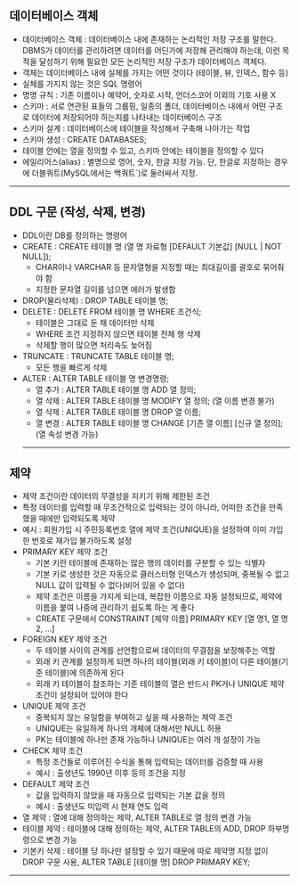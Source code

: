 ## 데이터베이스 객체
- 데이터베이스 객체 : 데이터베이스 내에 존재하는 논리적인 저장 구조를 말한다. DBMS가 데이터를 관리하려면 데이터를 어딘가에 저장해 관리해야 하는데, 이런 목적을 달성하기 위해 필요한 모든 논리적인 저장 구조가 데이터베이스 객체다.
- 객체는 데이터베이스 내에 실체를 가지는 어떤 것이다 (테이블, 뷰, 인덱스, 함수 등)
- 실체를 가지지 않는 것은 SQL 명령어
- 명명 규칙 : 기존 이름이나 예약어, 숫자로 시작, 언더스코어 이외의 기호 사용 X
- 스키마 : 서로 연관된 표들의 그룹핑, 일종의 폴더, 데이터베이스 내에서 어떤 구조로 데이터에 저장되어야 하는지를 나타내는 데이터베이스 구조
- 스키마 설계 : 데이터베이스에 테이블을 작성해서 구축해 나아가는 작업
- 스키마 생성 : CREATE DATABASES;
- 테이블 안에는 열을 정의할 수 있고, 스키마 안에는 테이블을 정의할 수 있다
- 에일리어스(alias) : 별명으로 영어, 숫자, 한글 지정 가능. 단, 한글로 지정하는 경우에 더블쿼트(MySQL에서는 백쿼트`)로 둘러싸서 지정.
---
## DDL 구문 (작성, 삭제, 변경)
- DDL이란 DB를 정의하는 명령어
- CREATE : CREATE 테이블 명 (열 명 자료형 [DEFAULT 기본값] [NULL | NOT NULL]);
	- CHAR이나 VARCHAR 등 문자열형을 지정할 때는 최대길이를 괄호로 묶어줘야 함
	- 지정한 문자열 길이를 넘으면 에러가 발생함
- DROP(물리삭제) : DROP TABLE 테이블 명;
- DELETE : DELETE FROM 테이블 명 WHERE 조건식;
	- 테이블은 그대로 둔 채 데이터만 삭제
	- WHERE 조건 지정하지 않으면 테이블 전체 행 삭제
 	- 삭제할 행이 많으면 처리속도 늦어짐
- TRUNCATE : TRUNCATE TABLE 테이블 명;
	- 모든 행을 빠르게 삭제
- ALTER : ALTER TABLE 테이블 명 변경명령;
	- 열 추가 : ALTER TABLE 테이블 명 ADD 열 정의;
	- 열 삭제 : ALTER TABLE 테이블 명 MODIFY 열 정의; (열 이름 변경 불가)
	- 열 삭제 : ALTER TABLE 테이블 명 DROP 열 이름;
	- 열 변경 : ALTER TABLE 테이블 명 CHANGE [기존 열 이름] [신규 열 정의]; (열 속성 변경 가능)
  ---
## 제약 
- 제약 조건이란 데이터의 무결성을 지키기 위해 제한된 조건
- 특정 데이터를 입력할 때 무조건적으로 입력되는 것이 아니라, 어떠한 조건을 만족했을 때에만 입력되도록 제약
- 예시 : 회원가입 시 주민등록번호 열에 제약 조건(UNIQUE)을 설정하여 이미 가입한 번호로 재가입 불가하도록 설정
- PRIMARY KEY 제약 조건
	- 기본 키란 테이블에 존재하는 많은 행의 데이터를 구분할 수 있는 식별자
	- 기본 키로 생성한 것은 자동으로 클러스터형 인덱스가 생성되며, 중복될 수 없고 NULL 값이 입력될 수 없다(비어 있을 수 없다)
	- 제약 조건은 이름을 가지게 되는데, 복잡한 이름으로 자동 설정되므로, 제약에 이름을 붙여 나중에 관리하기 쉽도록 하는 게 좋다
	- CREATE 구문에서 CONSTRAINT [제약 이름] PRIMARY KEY [열 명1, 열 명2, ...]
- FOREIGN KEY 제약 조건
	- 두 테이블 사이의 관계를 선언함으로써 데이터의 무결점을 보장해주는 역할
	- 외래 키 관계를 설정하게 되면 하나의 테이블(외래 키 테이블)이 다른 테이블(기준 테이블)에 의존하게 된다
	- 외래 키 테이블이 참조하는 기준 테이블의 열은 반드시 PK거나 UNIQUE 제약 조건이 설정되어 있어야 한다
- UNIQUE 제약 조건
	- 중복되지 않는 유일함을 부여하고 싶을 때 사용하는 제약 조건
	- UNIQUE는 유일하게 하나의 개체에 대해서만 NULL 허용
	- PK는 테이블에 하나만 존재 가능하나 UNIQUE는 여러 개 설정이 가능
- CHECK 제약 조건
	- 특정 조건들로 이루어진 수식을 통해 입력되는 데이터를 검증할 때 사용
	- 예시 : 출생년도 1990년 이후 등의 조건을 지정
- DEFAULT 제약 조건
	- 값을 입력하지 않았을 때 자동으로 입력되는 기본 값을 정의
	- 예시 : 출생년도 미입력 시 현재 연도 입력
- 열 제약 : 열에 대해 정의하는 제약, ALTER TABLE로 열 정의 변경 가능
- 테이블 제약 : 테이블에 대해 정의하는 제약, ALTER TABLE의 ADD, DROP 하부명령으로 변경 가능
- 기본키 삭제 : 테이블 당 하나만 설정할 수 있기 때문에 따로 제약명 지정 없이 DROP 구문 사용, ALTER TABLE [테이블 명] DROP PRIMARY KEY;
---
